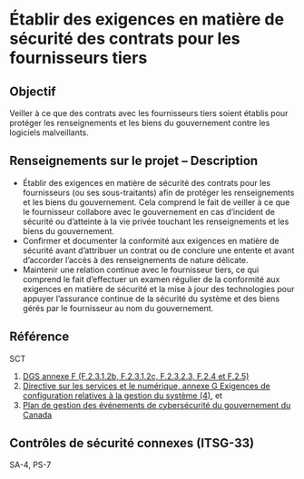 # Établir des exigences en matière de sécurité des contrats pour les fournisseurs tiers

## Objectif

Veiller à ce que des contrats avec les fournisseurs tiers soient établis pour protéger les renseignements et les biens du gouvernement contre les logiciels malveillants.

## Renseignements sur le projet – Description

- Établir des exigences en matière de sécurité des contrats pour les fournisseurs (ou ses sous-traitants) afin de protéger les renseignements et les biens du gouvernement. Cela comprend le fait de veiller à ce que le fournisseur collabore avec le gouvernement en cas d’incident de sécurité ou d’atteinte à la vie privée touchant les renseignements et les biens du gouvernement.
- Confirmer et documenter la conformité aux exigences en matière de sécurité avant d’attribuer un contrat ou de conclure une entente et avant d’accorder l’accès à des renseignements de nature délicate.
- Maintenir une relation continue avec le fournisseur tiers, ce qui comprend le fait d’effectuer un examen régulier de la conformité aux exigences en matière de sécurité et la mise à jour des technologies pour appuyer l’assurance continue de la sécurité du système et des biens gérés par le fournisseur au nom du gouvernement.

## Référence

SCT

1. [DGS annexe F (F.2.3.1.2b, F.2.3.1.2c, F.2.3.2.3, F.2.4 et F.2.5)](https://www.tbs-sct.gc.ca/pol/doc-fra.aspx?id=32611#appF)
2. [Directive sur les services et le numérique, annexe G Exigences de configuration relatives à la gestion du système (4)](https://www.gcpedia.gc.ca/gcwiki/images/3/37/Exigences_de_configuration_relatives_%C3%A0_la_gestion_du_syst%C3%A8me.pdf), et
3. [Plan de gestion des événements de cybersécurité du gouvernement du Canada](https://www.canada.ca/fr/gouvernement/systeme/gouvernement-numerique/securite-confidentialite-ligne/gestion-securite-identite/plan-gestion-evenements-cybersecurite-gouvernement-canada.html)

## Contrôles de sécurité connexes (ITSG-33)

SA-4, PS-7
